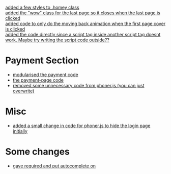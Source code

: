 <!-- [Link Text](path/to/your/file#L{line_number}) -->
<!--To add a new line, make sure you end each of your line with two " " space charecters-->
[added a few styles to .homey class](./Css/phone.css#L115)  
[added the "wow" class for the last page so it closes when the last page is clicked](/index.html#L237)  
[added code to only do the moving back animation when the first page cover is clicked](./Js/script.js#L494)  
[added the code directly since a script tag inside another script tag doesnt work. Maybe try writing the script code outside??](./index.html#L813)   
# Payment Section
- [modularised the payment code](./index.html#L822)  
- [the payment-page code](./payment-page.html#L1)  
- [removed some unnecessary code from phoner.js (you can just overwrite)](./Js/phoner.js#L34)  

# Misc
- [added a small change in code for phoner.js to hide the login page initially](./Js/phoner.js#L34)  

# Some changes
- [gave required and put autocomplete on](./Js/phoner.js#L834)  
<!-- Nafi changes -->


